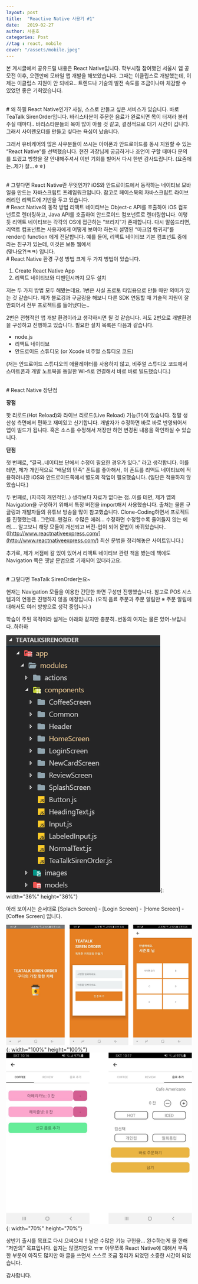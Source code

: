 ```yaml
---
layout: post
title:  "Reactive Native 사용기 #1"
date:   2019-02-27
author: 서준호
categories: Post
//tag : react, mobile
cover: "/assets/mobile.jpeg"
---
```


본 게시글에서 공유드릴 내용은 React Native입니다. 학부시절 참여했던 서울시 앱 공모전 이후, 오랜만에 모바일 앱 개발을 해보았습니다. 그때는 이클립스로 개발했는데, 이제는 이클립스 지원이 안 되네요.. 트렌드나 기술의 발전 속도를 조금이나마 체감할 수 있었던 좋은 기회였습니다.

<br>
# 왜 하필 React Native인가?
사실, 스스로 만들고 싶은 서비스가 있습니다. 바로 TeaTalk SirenOrder입니다. 바리스타분이 주문한 음료가 완료되면 목이 터져라 불러주실 때마다.. 바리스타분들의 목이 많이 아플 것 같고, 결정적으로 대기 시간이 깁니다. 그래서 사이렌오더를 만들고 싶다는 욕심이 났습니다.

그래서 유비케어의 많은 사우분들이 쓰시는 아이폰과 안드로이드를 동시 지원할 수 있는 “React Native”를 선택했습니다. 현진 과장님께 궁금하거나 조언이 구할 때마다 문의를 드렸고 방향을 잘 안내해주셔서 이번 기회를 빌어서 다시 한번 감사드립니다. (요즘에는..제가 잘…ㅎㅎ)

<br>
# 그렇다면 React Native란 무엇인가?
iOS와 안드로이드에서 동작하는 네이티브 모바일을 만드는 자바스크립트 프레임워크입니다. 
참고로 페이스북의 자바스크립트 라이브러리인 리액트에 기반을 두고 있습니다.

<br>
# React Native의 동작 방법
리액트 네이티브는 Object-c API를 호출하여 iOS 컴포넌트로 렌더링하고, Java API를 호출하여 안드로이드 컴포넌트로 렌더링합니다. 이렇듯 리액트 네이티브는 각각의 OS에 접근하는 “브리지”가 존재합니다. 다시 말씀드리면, 리액트 컴포넌트는 사용자에게 어떻게 보여야 하는지 설명된 “마크업 랭귀지”를 render() function 에게 전달합니다. 예를 들어, 리액트 네이티브 기본 컴포넌트 중에 <View> 라는 친구가 있는데, 이것은 보통 웹에서 <div> (맞나요?!ㅋㅋ) 입니다.

<br>
# React Native 환경 구성 방법
크게 두 가지 방법이 있습니다.

1. Create React Native App
2. 리액트 네이티브와 디펜던시까지 모두 설치

저는 두 가지 방법 모두 해봤는데요. 1번은 사실 프로토 타입용으로 만들 때만 의미가 있는 것 같습니다. 제가 블로깅과 구글링을 해보니 다른 SDK 연동할 때 기술적 지원이 잘 안되어서 전부 프로젝트를 들어냈다는..

2번은 전형적인 앱 개발 환경이라고 생각하시면 될 것 같습니다. 저도 2번으로 개발환경을 구성하고 진행하고 있습니다. 필요한 설치 목록은 다음과 같습니다.

- node.js
- 리액트 네이티브
- 안드로이드 스튜디오 (or Xcode 비주얼 스튜디오 코드)

(저는 안드로이드 스튜디오의 애뮬레이터를 사용하지 않고, 비주얼 스튜디오 코드에서 스마트폰과 개발 노트북을 동일한 Wi-fi로 연결해서 바로 바로 빌드했습니다.)

<br>
# React Native 장단점

**장점**

핫 리로드(Hot Reload)와 라이브 리로드(Live Reload) 기능(?!)이 있습니다. 정말 생산성 측면에서 편하고 재미있고 신기합니다. 개발자가 수정하면 바로 바로 반영되어서 앱이 빌드가 됩니다. 혹은 소스를 수정해서 저장만 하면 변경된 내용을 확인하실 수 있습니다.

**단점**

첫 번째로, “결국..네이티브 단에서 수정이 필요한 경우가 있다.” 라고 생각합니다. 이를 테면, 제가 개인적으로 “배달의 민족” 폰트를 좋아해서, 이 폰트를 리액트 네이티브에 적용하려니깐 iOS와 안드로이드쪽에서 별도의 작업이 필요했습니다. (일단은 적용하지 않았습니다.)

두 번째로, (지극히 개인적인..) 생각보다 자료가 없다는 점..이를 테면, 제가 앱의 Navigation을 구성하기 위해서 특정 버전을 import해서 사용했습니다. 출처는 물론 구글링과 개발자들의 유튜브 방송을 많이 참고했습니다. Clone-Coding하면서 프로젝트를 진행했는데.. 그런데..왠걸요. 수많은 에러… 수정하면 수정할수록 줄어들지 않는 에러…. 알고보니 해당 모듈이 개선되고 버전-업이 되어 문법이 바뀌었습니다..
([http://www.reactnativeexpress.com/](http://www.reactnativeexpress.com/) 최신 문법을 정리해놓은 사이트입니다.)

추가로, 제가 서점에 갈 있이 있어서 리액트 네이티브 관련 책을 봤는데 책에도 Navigation 쪽은 옛날 문법으로 기재되어 있더라고요.

<br>
# 그렇다면 TeaTalk SirenOrder는요~

현재는 Navigation 모듈을 이용한 간단한 화면 구성만 진행했습니다. 참고로 POS 시스템과의 연동은 진행하지 않을 예정입니다. (오직 음료 주문과 주문 알림만 ※ 주문 알림에 대해서도 여러 방향으로 생각 중입니다.)

학습이 주된 목적이라 설계는 아래와 같지만 충분히..변동의 여지는 물론 있어-보입니다..하하하

![](/assets/posting/20190227/1.png){: width="36%" height="36%"}


아래 보이시는 순서대로 [Splach Screen] - [Login Screen] - [Home Screen] - [Coffee Screen] 입니다.

![](/assets/posting/20190227/screenshot1.png){: width="100%" height="100%"}
<br>
![](/assets/posting/20190227/screenshot2.png){: width="70%" height="70%"}


상반기 출시를 목표로 다시 으쌰으쌰 !! 남은 수많은 기능 구헌을... 완수하는게 올 한해 “저만의” 목표입니다. 쉽지는 않겠지만요 ㅠㅠ 아무쪼록 React Native에 대해서 부족한 부분이 아직도 많지만 아 글을 쓰면서 스스로 조금 정리가 되었던 소중한 시간이 되었습니다.

감사합니다.